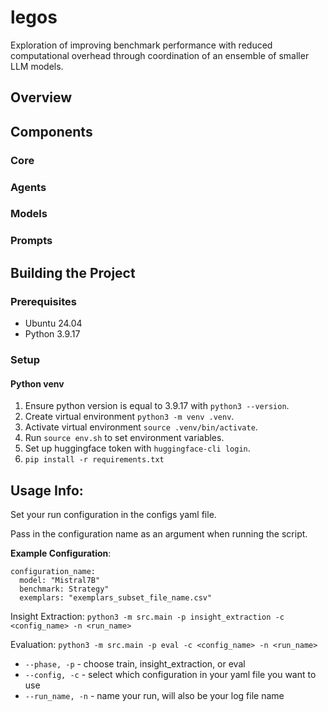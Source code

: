 # legos

Exploration of improving benchmark performance with reduced computational overhead through coordination of an ensemble of smaller LLM models.

## Overview


## Components

### Core 


### Agents


### Models


### Prompts


## Building the Project

### Prerequisites
* Ubuntu 24.04
* Python 3.9.17

### Setup

#### Python venv
1. Ensure python version is equal to 3.9.17 with `python3 --version`.
2. Create virtual environment `python3 -m venv .venv`.
3. Activate virtual environment `source .venv/bin/activate`.
4. Run `source env.sh` to set environment variables.
5. Set up huggingface token with `huggingface-cli login`.
6. `pip install -r requirements.txt`

## Usage Info:
Set your run configuration in the configs yaml file.

Pass in the configuration name as an argument when running the script.

**Example Configuration**:
```
configuration_name:
  model: "Mistral7B"
  benchmark: Strategy"
  exemplars: "exemplars_subset_file_name.csv"
```

Insight Extraction: `python3 -m src.main -p insight_extraction -c <config_name> -n <run_name>`

Evaluation: `python3 -m src.main -p eval -c <config_name> -n <run_name>`

* `--phase, -p` - choose train, insight_extraction, or eval
* `--config, -c` - select which configuration in your yaml file you want to use
* `--run_name, -n` - name your run, will also be your log file name